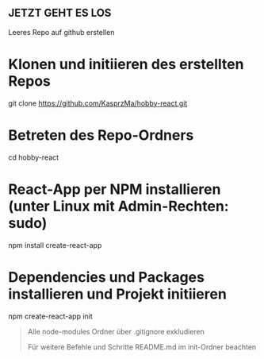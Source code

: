 ## JETZT GEHT ES LOS

Leeres Repo auf github erstellen
# Klonen und initiieren des erstellten Repos
git clone https://github.com/KasprzMa/hobby-react.git

# Betreten des Repo-Ordners
cd hobby-react

# React-App per NPM installieren (unter Linux mit Admin-Rechten: sudo)
npm install create-react-app

# Dependencies und Packages installieren und Projekt initiieren
npm create-react-app init

> Alle node-modules Ordner über .gitignore exkludieren
>
> Für weitere Befehle und Schritte README.md im init-Ordner beachten